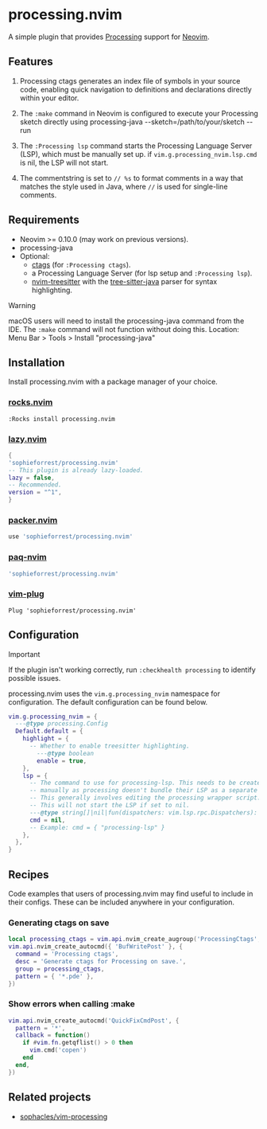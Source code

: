 # processing.nvim

A simple plugin that provides [Processing](https://processing.org/) support for [Neovim](https://neovim.io/).

## Features

  1. Processing ctags generates an index file of symbols in your source code,
  enabling quick navigation to definitions and declarations directly within
  your editor.

  2. The `:make` command in Neovim is configured to execute your Processing
  sketch directly using processing-java --sketch=/path/to/your/sketch --run

  3. The `:Processing lsp` command starts the Processing Language Server (LSP),
  which must be manually set up. if `vim.g.processing_nvim.lsp.cmd` is nil,
  the LSP will not start.

  4. The commentstring is set to `// %s` to format comments in a way that matches
  the style used in Java, where `//` is used for single-line comments.

## Requirements

- Neovim >= 0.10.0 (may work on previous versions).
- processing-java
- Optional:
  - [ctags](https://github.com/universal-ctags/ctags) (for `:Processing ctags`).
  - a Processing Language Server (for lsp setup and `:Processing lsp`).
  - [nvim-treesitter](https://github.com/nvim-treesitter/nvim-treesitter) with
  the [tree-sitter-java](https://github.com/tree-sitter/tree-sitter-java)
  parser for syntax highlighting.

> [!warning]
> macOS users will need to install the processing-java command from the IDE.
> The `:make` command will not function without doing this.
> Location: Menu Bar > Tools > Install "processing-java"

## Installation

  Install processing.nvim with a package manager of your choice.

### [rocks.nvim](https://github.com/nvim-neorocks/rocks.nvim)

```vim
:Rocks install processing.nvim
```

### [lazy.nvim](https://github.com/folke/lazy.nvim)

  ```lua
{
  'sophieforrest/processing.nvim'
  -- This plugin is already lazy-loaded.
  lazy = false,
  -- Recommended.
  version = "^1",
}
```

### [packer.nvim](https://github.com/wbthomason/packer.nvim)

```lua
use 'sophieforrest/processing.nvim'
```

### [paq-nvim](https://github.com/savq/paq-nvim)

```lua
'sophieforrest/processing.nvim'
```

### [vim-plug](https://github.com/junegunn/vim-plug)

```vim
Plug 'sophieforrest/processing.nvim'
```

## Configuration

> [!important]
> If the plugin isn't working correctly, run `:checkhealth processing` to
> identify possible issues.

processing.nvim uses the `vim.g.processing_nvim` namespace for configuration.
The default configuration can be found below.

```lua
vim.g.processing_nvim = {
  ---@type processing.Config
  Default.default = {
    highlight = {
      -- Whether to enable treesitter highlighting.
        ---@type boolean
        enable = true,
    },
    lsp = {
      -- The command to use for processing-lsp. This needs to be created
      -- manually as processing doesn't bundle their LSP as a separate package.
      -- This generally involves editing the processing wrapper script.
      -- This will not start the LSP if set to nil.
      ---@type string[]|nil|fun(dispatchers: vim.lsp.rpc.Dispatchers): vim.lsp.rpc.PublicClient
      cmd = nil,
      -- Example: cmd = { "processing-lsp" }
    },
  },
}
```

## Recipes

Code examples that users of processing.nvim may find useful to include in their configs.
These can be included anywhere in your configuration.

### Generating ctags on save

```lua
local processing_ctags = vim.api.nvim_create_augroup('ProcessingCtags', {})
vim.api.nvim_create_autocmd({ 'BufWritePost' }, {
  command = 'Processing ctags',
  desc = 'Generate ctags for Processing on save.',
  group = processing_ctags,
  pattern = { '*.pde' },
})
```

### Show errors when calling :make

```lua
vim.api.nvim_create_autocmd('QuickFixCmdPost', {
  pattern = '*',
  callback = function()
    if #vim.fn.getqflist() > 0 then
      vim.cmd('copen')
    end
  end,
})
```

## Related projects

- [sophacles/vim-processing](https://github.com/sophacles/vim-processing)
